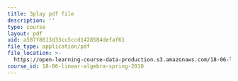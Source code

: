 ```yaml
---
title: 3play pdf file
description: ''
type: course
layout: pdf
uid: a587f8613d33cc5ccd1428584defaf61
file_type: application/pdf
file_location: >-
  https://open-learning-course-data-production.s3.amazonaws.com/18-06-linear-algebra-spring-2010/a587f8613d33cc5ccd1428584defaf61_6-wh6yvk6uc.pdf
course_id: 18-06-linear-algebra-spring-2010
---
```


